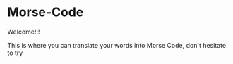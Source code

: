 # Morse-Code
Welcome!!!

This is where you can translate your words into Morse Code, don't hesitate to try
